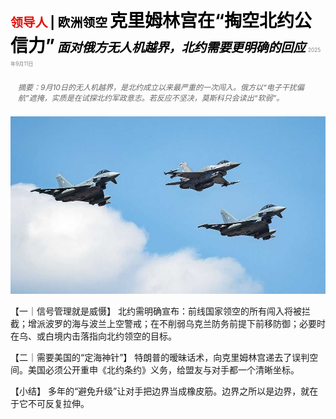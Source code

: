 <span style="color:#E3120B; font-size:14.9pt; font-weight:bold;">领导人</span> <span style="color:#000000; font-size:14.9pt; font-weight:bold;">| 欧洲领空</span>
<span style="color:#000000; font-size:21.0pt; font-weight:bold;">克里姆林宫在“掏空北约公信力”</span>
<span style="color:#000000; font-size:14.9pt; font-weight:bold; font-style:italic;">面对俄方无人机越界，北约需要更明确的回应</span>
<span style="color:#808080; font-size:6.2pt;">2025年9月11日</span>

<div style="padding:8px 12px; color:#666; font-size:9.0pt; font-style:italic; margin:12px 0;">摘要：9月10日的无人机越界，是北约成立以来最严重的一次闯入。俄方以“电子干扰偏航”遮掩，实质是在试探北约军政意志。若反应不坚决，莫斯科只会读出“软弱”。</div>

![](../images/007_The_Kremlins_plot_to_kill_NATOs_credibility/p0029_img01.jpeg)

【一｜信号管理就是威慑】
北约需明确宣布：前线国家领空的所有闯入将被拦截；增派波罗的海与波兰上空警戒；在不削弱乌克兰防务前提下前移防御；必要时在乌、或白境内击落指向北约领空的目标。

【二｜需要美国的“定海神针”】
特朗普的暧昧话术，向克里姆林宫递去了误判空间。美国必须公开重申《北约条约》义务，给盟友与对手都一个清晰坐标。

【小结】
多年的“避免升级”让对手把边界当成橡皮筋。边界之所以是边界，就在于它不可反复拉伸。




